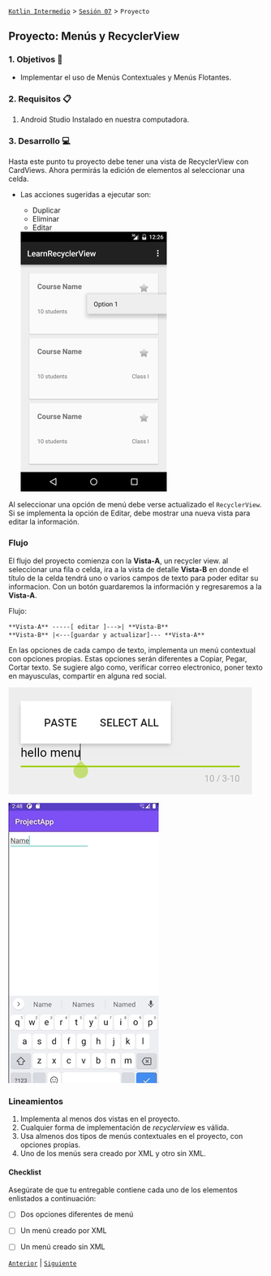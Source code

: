 [`Kotlin Intermedio`](../../Readme.md) > [`Sesión 07`](../Readme.md) > `Proyecto`

## Proyecto: Menús y RecyclerView

> <div style="text-align: justify;">

### 1. Objetivos :dart:

- Implementar el uso de Menús Contextuales y Menús Flotantes.

### 2. Requisitos :clipboard:

1. Android Studio Instalado en nuestra computadora.


### 3. Desarrollo :computer:

Hasta este punto tu proyecto debe tener una vista de RecyclerView con CardViews. Ahora permirás la edición de elementos al seleccionar una celda.

- Las acciones sugeridas a ejecutar son:

	- Duplicar
	- Eliminar
	- Editar

	<img src="./images/1.png" width="60%">

Al seleccionar una opción de menú debe verse actualizado el `RecyclerView`.
Si se implementa la opción de Editar, debe mostrar una nueva vista para editar la información.

### Flujo

El flujo del proyecto comienza con la **Vista-A**, un recycler view. al seleccionar una fila o celda, ira a la vista de detalle **Vista-B** en donde el título de la celda tendrá uno o varios campos de texto para poder editar su informacion. Con un botón guardaremos la información y regresaremos a la **Vista-A**.

Flujo:

```
**Vista-A** -----[ editar ]--->| **Vista-B**
**Vista-B** |<---[guardar y actualizar]--- **Vista-A**
```

En las opciones de cada campo de texto, implementa un menú contextual con opciones propias. Estas opciones serán diferentes a Copiar, Pegar, Cortar texto. Se sugiere algo como, verificar correo electronico, poner texto en mayusculas, compartir en alguna red social.

![](./images/2.png)


![](./images/3.gif)


### Lineamientos

1. Implementa al menos dos vistas en el proyecto.
2. Cualquier forma de implementación de _recyclerview_ es válida.
3. Usa almenos dos tipos de menús contextuales en el proyecto, con opciones propias.
4. Uno de los menús sera creado por XML y otro sin XML.


#### Checklist

Asegúrate de que tu entregable contiene cada uno de los elementos enlistados a continuación:

- [ ] Dos opciones diferentes de menú
- [ ] Un menú creado por XML
- [ ] Un menú creado sin XML


[`Anterior`](../Reto-03/Readme.md) | [`Siguiente`](../../Sesion-08/Readme.md)

</div>
